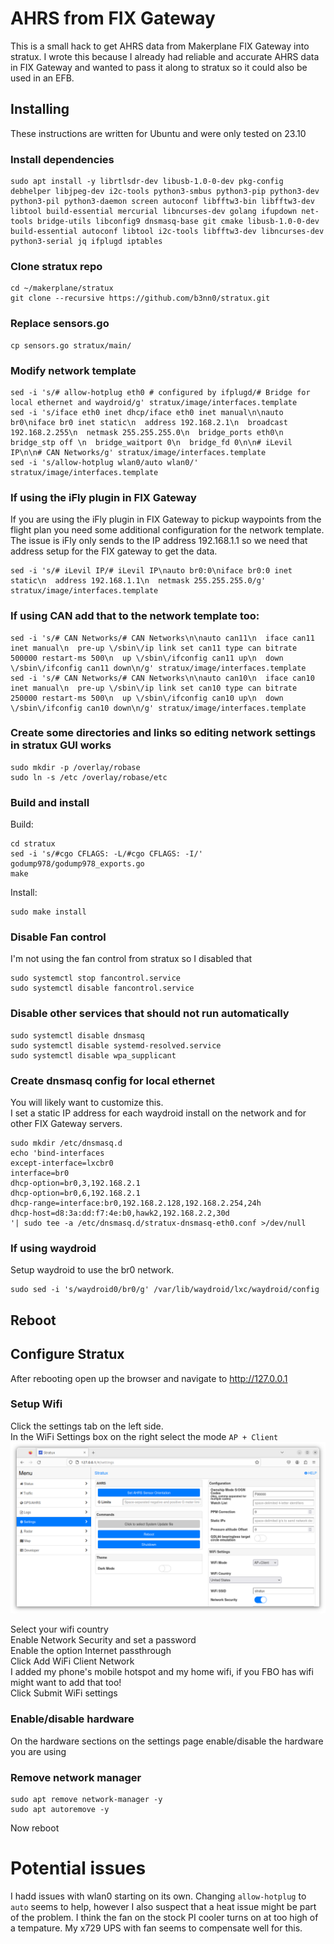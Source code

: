 # AHRS from FIX Gateway
This is a small hack to get AHRS data from Makerplane FIX Gateway into stratux. I wrote this because I already had reliable and accurate AHRS data in FIX Gateway and wanted to pass it along to stratux so it could also be used in an EFB.

## Installing
These instructions are written for Ubuntu and were only tested on 23.10

### Install dependencies
```
sudo apt install -y librtlsdr-dev libusb-1.0-0-dev pkg-config debhelper libjpeg-dev i2c-tools python3-smbus python3-pip python3-dev python3-pil python3-daemon screen autoconf libfftw3-bin libfftw3-dev libtool build-essential mercurial libncurses-dev golang ifupdown net-tools bridge-utils libconfig9 dnsmasq-base git cmake libusb-1.0-0-dev build-essential autoconf libtool i2c-tools libfftw3-dev libncurses-dev python3-serial jq ifplugd iptables
```

### Clone stratux repo
```
cd ~/makerplane/stratux
git clone --recursive https://github.com/b3nn0/stratux.git
```

### Replace sensors.go
```
cp sensors.go stratux/main/
```

### Modify network template
```
sed -i 's/# allow-hotplug eth0 # configured by ifplugd/# Bridge for local ethernet and waydroid/g' stratux/image/interfaces.template 
sed -i 's/iface eth0 inet dhcp/iface eth0 inet manual\n\nauto br0\niface br0 inet static\n  address 192.168.2.1\n  broadcast 192.168.2.255\n  netmask 255.255.255.0\n  bridge_ports eth0\n  bridge_stp off \n  bridge_waitport 0\n  bridge_fd 0\n\n# iLevil IP\n\n# CAN Networks/g' stratux/image/interfaces.template
sed -i 's/allow-hotplug wlan0/auto wlan0/' stratux/image/interfaces.template
```

### If using the iFly plugin in FIX Gateway
If you are using the iFly plugin in FIX Gateway to pickup waypoints from the flight plan you need some additional configuration for the network template.<br>
The issue is iFly only sends to the IP address 192.168.1.1 so we need that address setup for the FIX gateway to get the data.
```
sed -i 's/# iLevil IP/# iLevil IP\nauto br0:0\niface br0:0 inet static\n  address 192.168.1.1\n  netmask 255.255.255.0/g' stratux/image/interfaces.template
```

### If using CAN add that to the network template too:
```
sed -i 's/# CAN Networks/# CAN Networks\n\nauto can11\n  iface can11 inet manual\n  pre-up \/sbin\/ip link set can11 type can bitrate 500000 restart-ms 500\n  up \/sbin\/ifconfig can11 up\n  down \/sbin\/ifconfig can11 down\n/g' stratux/image/interfaces.template
sed -i 's/# CAN Networks/# CAN Networks\n\nauto can10\n  iface can10 inet manual\n  pre-up \/sbin\/ip link set can10 type can bitrate 250000 restart-ms 500\n  up \/sbin\/ifconfig can10 up\n  down \/sbin\/ifconfig can10 down\n/g' stratux/image/interfaces.template
```


### Create some directories and links so editing network settings in stratux GUI works
```
sudo mkdir -p /overlay/robase
sudo ln -s /etc /overlay/robase/etc
```

### Build and install
Build:
```
cd stratux
sed -i 's/#cgo CFLAGS: -L/#cgo CFLAGS: -I/' godump978/godump978_exports.go
make
```
Install:
```
sudo make install
```

### Disable Fan control
I'm not using the fan control from stratux so I disabled that
```
sudo systemctl stop fancontrol.service
sudo systemctl disable fancontrol.service
```

### Disable other services that should not run automatically
```
sudo systemctl disable dnsmasq
sudo systemctl disable systemd-resolved.service
sudo systemctl disable wpa_supplicant
```
### Create dnsmasq config for local ethernet
You will likely want to customize this.<br>
I set a static IP address for each waydroid install on the network and for other FIX Gateway servers.

```
sudo mkdir /etc/dnsmasq.d
echo 'bind-interfaces
except-interface=lxcbr0
interface=br0
dhcp-option=br0,3,192.168.2.1
dhcp-option=br0,6,192.168.2.1
dhcp-range=interface:br0,192.168.2.128,192.168.2.254,24h
dhcp-host=d8:3a:dd:f7:4e:b0,hawk2,192.168.2.2,30d
'| sudo tee -a /etc/dnsmasq.d/stratux-dnsmasq-eth0.conf >/dev/null
```


### If using waydroid
Setup waydroid to use the br0 network.
```
sudo sed -i 's/waydroid0/br0/g' /var/lib/waydroid/lxc/waydroid/config
```

## Reboot

## Configure Stratux
After rebooting open up the browser and navigate to http://127.0.0.1

### Setup Wifi
Click the settings tab on the left side.<br>
In the WiFi Settings box on the right select the mode `AP + Client`
![AP Mode](/images/ap-mode.png)

Select your wifi country<br>
Enable Network Security and set a password<br>
Enable the option Internet passthrough<br>
Click Add WiFi Client Network<br>
I added my phone's mobile hotspot and my home wifi, if you FBO has wifi might want to add that too!<br>
Click Submit WiFi settings

### Enable/disable hardware
On the hardware sections on the settings page enable/disable the hardware you are using


### Remove network manager
```
sudo apt remove network-manager -y
sudo apt autoremove -y
```
Now reboot 

# Potential issues
I hadd issues with wlan0 starting on its own. Changing `allow-hotplug` to `auto` seems to help, however I also suspect that a heat issue might be part of the problem. I think the fan on the stock PI cooler turns on at too high of a tempature. My x729 UPS with fan seems to compensate well for this.


